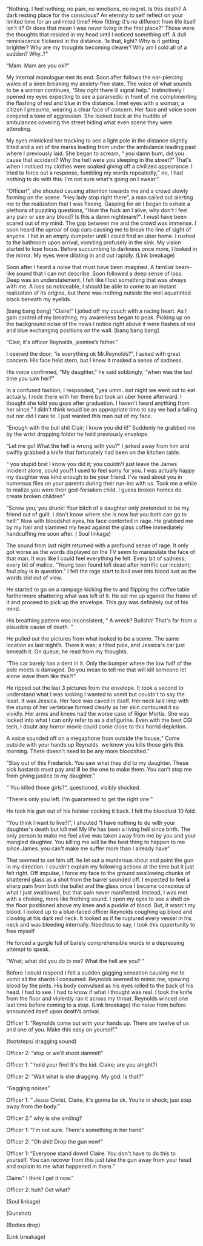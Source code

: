  

  “Nothing. I feel nothing; no pain, no emotions, no regret. Is this death? A dark resting place for the conscious?  An eternity to self reflect on your limited time for an unlimited time? How fitting; it's no different from life itself isn't it? Or does that mean I was never living in the first place?” Those were the thoughts that resided in my head until I noticed something off. A dull reminiscence flickered in the distance.  ‘Is that, light? Why is it getting brighter? Why are my thoughts becoming clearer? Why am I cold all of a sudden?  Why..?” 

 “Mam. Mam are you ok?”

My internal monologue met its end. Soon after follows the ear-piercing wales of a siren breaking my anxiety-free state. The voice of what sounds to be a woman continues, “Stay right there ill signal help.” Instinctively I opened my eyes expecting to see a paramedic in front of me complimenting the flashing of red and blue in the distance. I met eyes with a woman; a citizen I presume, wearing a clear face of concern. Her face and voice soon conjured a tone of aggression. She looked back at the huddle of ambulances covering the street hiding what even scene they were attending.

My eyes mimicked her tracking to see a light pole in the distance slightly tilted and a set of tire marks leading from under the ambulance leading past where I previously laid. She began to scream, “ you damn bum, did you cause that accident? Why the hell were you sleeping in the street?” That's when I noticed my clothes were soaked giving off a civilized appearance. I tried to force out a response, fumbling my words repeatedly,” no, I had nothing to do with this. I'm not sure what's going on I swear.” 

 “Officer!”, she shouted causing attention towards me and a crowd slowly forming on the scene. “Hey lady stop right there”, a man called out alerting me to the realization that I was fleeing. Gasping for air I began to exhale a plethora of puzzling questions, “How the fuck am I alive; why don't I feel any pain or see any blood? Is this a damn nightmare?”. I must have been scared out of my mind. The gap between me and the crowd was immense. I soon heard the uproar of cop cars causing me to break the line of sight of anyone. I hid in an empty dumpster until I could find an uber home. I rushed to the bathroom upon arrival, vomiting profusely in the sink. My vision started to lose focus. Before succumbing to darkness once more, I looked in the mirror. My eyes were dilating in and out rapidly. (Link breakage)

 Soon after I heard a noise that must have been imagined. A familiar beam-like sound that I can not describe. Soon followed a deep sense of loss. Deep was an understatement. I felt like I lost something that was always with me. A loss so noticeable, I should be able to come to an instant realization of its origins, but there was nothing outside the well aquatinted black beneath my eyelids.  

\[bang bang bang\] “Claire!” I jolted off my couch with a racing heart. As I gain control of my breathing, my awareness began to peak. Picking up on the background noise of the news I notice right above it were flashes of red and blue exchanging positions on the wall. \[bang bang bang\]

“Clair, it's officer Reynolds, jasmine’s father.”

 I opened the door; “is everything ok Mr.Reynolds?”, I asked with great concern. His face held stern, but I knew it masked a sense of sadness. 

His voice confirmed, “My daughter,” he said sobbingly, “when was the last time you saw her?”

 In a confused fashion, I responded, “yea umm..last night we went out to eat actually. I rode there with her there but took an uber home afterward. I thought she told you guys after graduation. I haven't heard anything from her since.” I didn't think would be an appropriate time to say we had a falling out nor did I care to. I just wanted this man out of my face. 

“Enough with the bull shit Clair; I know you did it!” Suddenly he grabbed me by the wrist dropping folder he held previously envelope.

 “Let me go! What the hell is wrong with you?” I jerked away from him and swiftly grabbed a knife that fortunately had been on the kitchen table.

“ you stupid brat I know you did it; you couldn't just leave the James incident alone, could you?! I used to feel sorry for you. I was actually happy my daughter was kind enough to be your friend. I've read about you in numerous files on your parents during their run-ins with us. Took me a while to realize you were their god-forsaken child. I guess broken homes do create broken children”

“Screw you; you drunk! Your bitch of a daughter only pretended to be my friend out of guilt. I don't know where she is now but you both can go to hell!’’ Now with bloodshot eyes, his face contorted in rage. He grabbed me by my hair and slammed my head against the glass coffee immediately handcuffing me soon after. ( Soul linkage)

The sound from last night returned with a profound sense of rage. It only got worse as the words displayed on the TV seem to manipulate the face of that man. It was like I could feel everything he felt. Every bit of sadness; every bit of malice. “Young teen found left dead after horrific car incident; foul play is in question.” I felt the rage start to boil over into blood lust as the words slid out of view.

He started to go on a rampage kicking the tv and flipping the coffee table furthermore shattering what was left of it. He sat me up against the frame of it and proceed to pick up the envelope. This guy was definitely out of his mind. 

His breathing pattern was inconsistent, “ A wreck? Bullshit! That's far from a plausible cause of death. ”

He pulled out the pictures from what looked to be a scene. The same location as last night’s. There it was; a tilted pole, and Jessica's car just beneath it. On queue, he read from my thoughts.

“The car barely has a dent in it. Only the bumper where the low half of the pole meets is damaged. Do you mean to tell me that will kill someone let alone leave them like this?!”

He ripped out the last 3 pictures from the envelope. It took a second to understand what I was looking I wanted to vomit but couldn't to say the least. It was Jessica. Her face was caved in itself. Her neck laid limp with the stump of her vertebrae formed clearly as her skin contoured it so vividly. Her arms and knees had the worse case of Rigor Mortis. She was locked into what I can only refer to as a disfigurine. Even with the best CGI tech, I doubt any horror movie could come close to this horrid depiction.

A voice sounded off on a megaphone from outside the house,“ Come outside with your hands up Reynalds. we know you kills those girls this morning. There doesn't  need to be any more bloodshed.”

“Stay out of this Frederick. You saw what they did to my daughter. These sick bastards must pay and ill be the one to make them. You can’t stop me from giving justice to my daughter.”

“ You killed those girls?”, questioned, visibly shocked. 

“There’s only you left. I'm guaranteed to get the right one.” 

He took his gun out of his holster cocking it back. I felt the bloodlust 10 fold.

“You think I want to live?!”, I shouted “I have nothing to do with your daughter's death but kill me! My life has been a living hell since birth. The only person to make me feel alive was taken away from me by you and your mangled daughter. You killing me will be the best thing to happen to me since James. you can't make me suffer more than I already have” 

That seemed to set him off. he let out a murderous shout and point the gun in my direction. I couldn't explain my following actions at the time but it just felt right. Off impulse, I force my face to the ground swallowing chunks of shattered glass as a shot from the barrel sounded off. I expected to feel a sharp pain from both the bullet and the glass once I became conscious of what I just swallowed, but that pain never manifested. Instead, I was met with a choking, more like frothing sound. I open my eyes to see a shell on the floor positioned above my knee and a puddle of blood. But, it wasn't my blood. I looked up to a blue-faced officer Reynolds coughing up blood and clawing at his dark red neck. It looked as if he ruptured every vessel in his neck and was bleeding internally. Needless to say, I took this opportunity to free myself

 He forced a gurgle full of barely comprehensible words in a depressing attempt to speak. 

“What; what did you do to me? What the hell are you? ”

Before I could respond I felt a sudden gagging sensation causing me to vomit all the shards I consumed. Reynolds seemed to mimic me; spewing blood by the pints. His body convulsed as his eyes rolled to the back of his head. I had to see. I had to know if what I thought was real. I took the knife from the floor and violently ran it across my throat. Reynolds winced one last time before coming to a stop. (Link breakage) the noise from before announced itself upon death’s arrival.

Officer 1: “Reynolds come out with your hands up. There are twelve of us and one of you. Make this easy on yourself.”

(footsteps/ dragging sound)

Officer 2: “stop or we’ll shoot dammit!”

Officer 1: “ hold your fire! It's the kid. Claire; are you alright?)

Officer 2: “Wait what is she dragging. My god. Is that?”

“Gagging noises”

Officer 1: “ Jesus Christ. Claire, it's gonna be ok. You’re in shock;  just step away from the body.”

Officer 2:” why is she smiling? 

Officer 1: “I'm not sure. There's something in her hand”

Officer 2: “Oh shit! Drop the gun now!”

Officer 1: “Everyone stand down! Claire. You don't have to do this to yourself. You can recover from this just take the gun away from your head and explain to me what happened in there.”

Claire:” I think I get it now.”

Officer 2: huh? Get what?

(Soul linkage)

(Gunshot)

(Bodies drop)

(Link breakage)